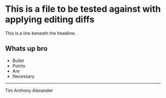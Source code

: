 # This is a file to be tested against with applying editing diffs

This is a line beneath the headline.

## Whats up bro

- Bullet
- Points
- Are
- Necessary

----

Tim Anthony Alexander

